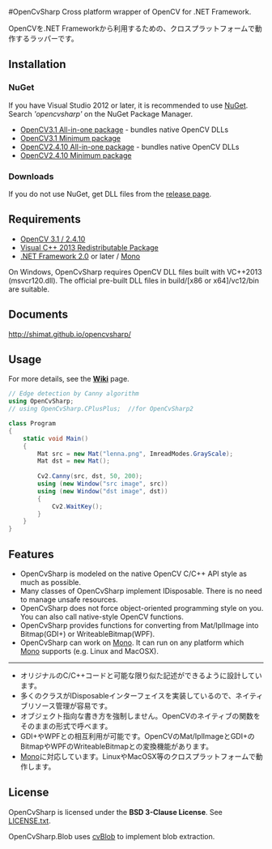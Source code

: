 #OpenCvSharp
Cross platform wrapper of OpenCV for .NET Framework.

OpenCVを.NET Frameworkから利用するための、クロスプラットフォームで動作するラッパーです。

## Installation
### NuGet
If you have Visual Studio 2012 or later, it is recommended to use [NuGet](http://www.nuget.org/). Search *'opencvsharp'* on the NuGet Package Manager.

* [OpenCV3.1 All-in-one package](https://www.nuget.org/packages/OpenCvSharp3-AnyCPU/) - bundles native OpenCV DLLs
* [OpenCV3.1 Minimum package](https://www.nuget.org/packages/OpenCvSharp3-WithoutDll/) 
* [OpenCV2.4.10 All-in-one package](https://www.nuget.org/packages/OpenCvSharp-AnyCPU/) - bundles native OpenCV DLLs
* [OpenCV2.4.10 Minimum package](https://www.nuget.org/packages/OpenCvSharp-WithoutDll/) 

### Downloads
If you do not use NuGet, get DLL files from the [release page](https://github.com/shimat/opencvsharp/releases).

## Requirements
* [OpenCV 3.1 / 2.4.10](http://opencv.org/)
* [Visual C++ 2013 Redistributable Package](http://www.microsoft.com/en-US/download/details.aspx?id=30679)
* [.NET Framework 2.0](http://www.microsoft.com/ja-jp/download/details.aspx?id=1639) or later / [Mono](http://www.mono-project.com/Main_Page)

On Windows, OpenCvSharp requires OpenCV DLL files built with VC++2013 (msvcr120.dll). The official pre-built DLL files in build/[x86 or x64]/vc12/bin are suitable.

## Documents
http://shimat.github.io/opencvsharp/

## Usage
For more details, see the **[Wiki](https://github.com/shimat/opencvsharp/wiki)** page.

```C#
// Edge detection by Canny algorithm
using OpenCvSharp;
// using OpenCvSharp.CPlusPlus;  //for OpenCvSharp2

class Program 
{
    static void Main() 
    {
        Mat src = new Mat("lenna.png", ImreadModes.GrayScale);
        Mat dst = new Mat();
        
        Cv2.Canny(src, dst, 50, 200);
        using (new Window("src image", src)) 
        using (new Window("dst image", dst)) 
        {
            Cv2.WaitKey();
        }
    }
}
```

## Features
* OpenCvSharp is modeled on the native OpenCV C/C++ API style as much as possible.
* Many classes of OpenCvSharp implement IDisposable. There is no need to manage unsafe resources. 
* OpenCvSharp does not force object-oriented programming style on you. You can also call native-style OpenCV functions.
* OpenCvSharp provides functions for converting from Mat/IplImage into Bitmap(GDI+) or WriteableBitmap(WPF).
* OpenCvSharp can work on [Mono](http://www.mono-project.com/Main_Page). It can run on any platform which [Mono](http://www.mono-project.com/Main_Page) supports (e.g. Linux and MacOSX). 

-----

* オリジナルのC/C++コードと可能な限り似た記述ができるように設計しています。
* 多くのクラスがIDisposableインターフェイスを実装しているので、ネイティブリソース管理が容易です。
* オブジェクト指向な書き方を強制しません。OpenCVのネイティブの関数をそのままの形式で呼べます。
* GDI+やWPFとの相互利用が可能です。OpenCVのMat/IplImageとGDI+のBitmapやWPFのWriteableBitmapとの変換機能があります。
* [Mono](http://www.mono-project.com/Main_Page)に対応しています。LinuxやMacOSX等のクロスプラットフォームで動作します。


## License
OpenCvSharp is licensed under the 
**BSD 3-Clause License**. See [LICENSE.txt](https://github.com/shimat/opencvsharp/blob/master/LICENSE.txt).

OpenCvSharp.Blob uses [cvBlob](https://code.google.com/p/cvblob/) to implement blob extraction.
